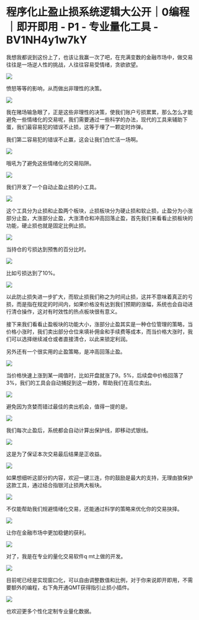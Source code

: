 # 程序化止盈止损系统逻辑大公开｜0编程｜即开即用 - P1 - 专业量化工具 - BV1NH4y1w7kY

我想我都说到这份上了，也该让我赢一次了吧，在充满变数的金融市场中，做交易往往是一场逆人性的挑战，人往往容易受情绪，贪欲欲望。



![](img/a088e755d254d49db1719bf67b31a919_1.png)

愤怒等等的影响，从而做出非理性的决策。

![](img/a088e755d254d49db1719bf67b31a919_3.png)

我在赌场输急眼了，正是这些非理性的决策，使我们账户亏损累累，那么怎么才能避免一些情绪化的交易呢，我们需要通过一些科学的办法，现代的工具来辅助下蛋，我们最容易犯的错误不止损，这等于埋了一颗定时炸弹。

我们第二容易犯的错误不止赢，这会让我们白忙活一场啊。

![](img/a088e755d254d49db1719bf67b31a919_5.png)

哦吼为了避免这些情绪化的交易陷阱。

![](img/a088e755d254d49db1719bf67b31a919_7.png)

我们开发了一个自动止盈止损的小工具。

![](img/a088e755d254d49db1719bf67b31a919_9.png)

这个工具分为止损和止盈两个板块，止损板块分为硬止损和软止损，止盈分为小涨部分止盈，大涨部分止盈，大涨清仓和冲高回落止盈，首先我们来看看止损板块的功能，硬止损也就是固定比例止损。



![](img/a088e755d254d49db1719bf67b31a919_11.png)

当持仓的亏损达到预售的百分比时。

![](img/a088e755d254d49db1719bf67b31a919_13.png)

比如亏损达到了10%。

![](img/a088e755d254d49db1719bf67b31a919_15.png)

以此防止损失进一步扩大，而软止损我们称之为时间止损，这并不意味着真正的亏损，而是指在规定的时间内，如果价格没有达到我们预期的涨幅，系统也会自动进行清仓操作，这对有时效性的热点板块很有意义。

接下来我们看看止盈板块的功能大小，涨部分止盈其实是一种仓位管理的策略，当价格小涨时，我们卖出部分仓位来填补佣金和手续费等成本，而当价格大涨时，我们可以选择继续减仓或者直接清仓，以此来锁定利润。

另外还有一个很实用的止盈策略，是冲高回落止盈。

![](img/a088e755d254d49db1719bf67b31a919_17.png)

当价格快速上涨到某一阈值时，比如开盘就涨了9。5%，后续盘中价格回落了3%，我们的工具会自动捕捉到这一趋势，帮助我们在高位卖出。



![](img/a088e755d254d49db1719bf67b31a919_19.png)

避免因为贪婪而错过最佳的卖出机会，值得一提的是。

![](img/a088e755d254d49db1719bf67b31a919_21.png)

我们每次止盈后，系统都会自动计算出保护线，即移动式银线。

![](img/a088e755d254d49db1719bf67b31a919_23.png)

这是为了保证本次交易最后结果是正收益。

![](img/a088e755d254d49db1719bf67b31a919_25.png)

如果想细听这部分的内容，欢迎一键三连，你的鼓励是最大的支持，无理由狼保护这款工具，通过结合指银河止损两大板块。



![](img/a088e755d254d49db1719bf67b31a919_27.png)

不仅能帮助我们规避情绪化交易，还能通过科学的策略来优化你的交易抉择。

![](img/a088e755d254d49db1719bf67b31a919_29.png)

让你在金融市场中更加稳健的获利。

![](img/a088e755d254d49db1719bf67b31a919_31.png)

对了，我是在专业的量化交易软件q mt上做的开发。

![](img/a088e755d254d49db1719bf67b31a919_33.png)

目前呢已经是实现窗口化，可以自由调整数值和比例，对于你来说即开即用，不需要额外的编程，右下角开通QMT获得指引止损小插件。



![](img/a088e755d254d49db1719bf67b31a919_35.png)

也欢迎更多个性化定制专业量化数据。